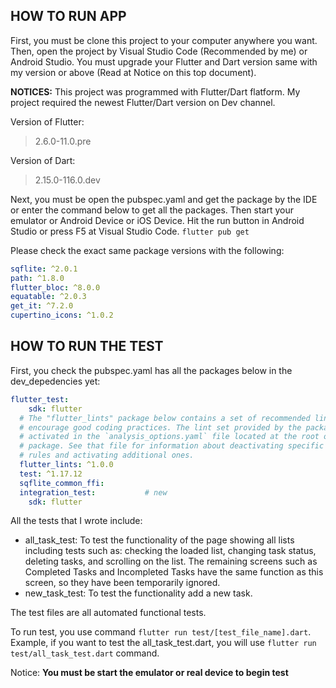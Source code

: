 ## HOW TO RUN APP

First, you must be clone this project to your computer anywhere you want. Then, open the project by Visual Studio Code (Recommended by me) or Android Studio. You must upgrade your Flutter and Dart version same with my version or above (Read at Notice on this top document).

**NOTICES:**
This project was programmed with Flutter/Dart flatform. My project required the newest Flutter/Dart version on Dev channel.

Version of Flutter:
> 2.6.0-11.0.pre

Version of Dart:
> 2.15.0-116.0.dev

Next, you must be open the pubspec.yaml and get the package by the IDE or enter the command below to get all the packages. Then start your emulator or Android Device or iOS Device. Hit the run button in Android Studio or press F5 at Visual Studio Code.
`flutter pub get`

Please check the exact same package versions with the following:
```yaml
sqflite: ^2.0.1
path: ^1.8.0
flutter_bloc: ^8.0.0
equatable: ^2.0.3
get_it: ^7.2.0
cupertino_icons: ^1.0.2
```

## HOW TO RUN THE TEST

First, you check the pubspec.yaml has all the packages below in the dev_depedencies yet:
```yaml
flutter_test:
    sdk: flutter
  # The "flutter_lints" package below contains a set of recommended lints to
  # encourage good coding practices. The lint set provided by the package is
  # activated in the `analysis_options.yaml` file located at the root of your
  # package. See that file for information about deactivating specific lint
  # rules and activating additional ones.
  flutter_lints: ^1.0.0
  test: ^1.17.12
  sqflite_common_ffi:
  integration_test:           # new
    sdk: flutter
```
All the tests that I wrote include:
- all_task_test: To test the functionality of the page showing all lists including tests such as: checking the loaded list, changing task status, deleting tasks, and scrolling on the list. The remaining screens such as Completed Tasks and Incompleted Tasks have the same function as this screen, so they have been temporarily ignored.
- new_task_test: To test the functionality add a new task.

The test files are all automated functional tests.

To run test, you use command `flutter run test/[test_file_name].dart`. Example, if you want to test the all_task_test.dart, you will use `flutter run test/all_task_test.dart` command.

Notice: **You must be start the emulator or real device to begin test**
